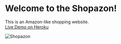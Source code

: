# Welcome to the Shopazon!  
This is an Amazon-like shopping website.  
[Live Demo on Heroku](https://shopazon.herokuapp.com/)  

![Shopazon](https://github.com/chunyenHuang/shopazon/blob/master/screenshot.png)  
